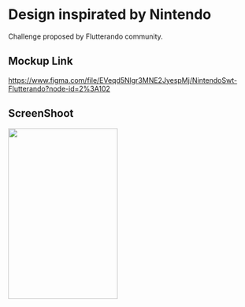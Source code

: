 # Design inspirated by Nintendo

Challenge proposed by Flutterando community.

## Mockup Link
https://www.figma.com/file/EVeqd5Nlgr3MNE2JyespMj/NintendoSwt-Flutterando?node-id=2%3A102

## ScreenShoot
<img src="https://github.com/vitoria-soares/nintendoswitch/assets/screenshots/nintendo_img.png" width="222" height="346">
